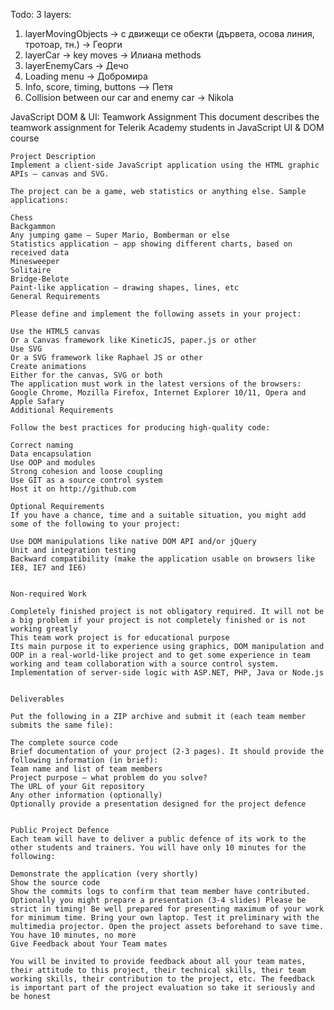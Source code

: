 ﻿Todo:
3 layers:
1) layerMovingObjects -> с движещи се обекти (дървета, осова линия, тротоар, тн.) -> Георги
2) layerCar -> key moves -> Илиана
	methods
3) layerEnemyCars -> Дечо
4) Loading menu -> Добромира
5) Info, score, timing, buttons --> Петя
6) Collision between our car and enemy car -> Nikola



JavaScript DOM & UI: Teamwork Assignment
This document describes the teamwork assignment for Telerik Academy students in JavaScript UI & DOM course

	Project Description
	Implement a client-side JavaScript application using the HTML graphic APIs – canvas and SVG.

	The project can be a game, web statistics or anything else. Sample applications:

	Chess
	Backgammon
	Any jumping game – Super Mario, Bomberman or else
	Statistics application – app showing different charts, based on received data
	Minesweeper
	Solitaire
	Bridge-Belote
	Paint-like application – drawing shapes, lines, etc
	General Requirements

	Please define and implement the following assets in your project:

	Use the HTML5 canvas
	Or a Canvas framework like KineticJS, paper.js or other
	Use SVG
	Or a SVG framework like Raphael JS or other
	Create animations
	Either for the canvas, SVG or both
	The application must work in the latest versions of the browsers: Google Chrome, Mozilla Firefox, Internet Explorer 10/11, Opera and Apple Safary
	Additional Requirements

	Follow the best practices for producing high-quality code:

	Correct naming
	Data encapsulation
	Use OOP and modules
	Strong cohesion and loose coupling
	Use GIT as a source control system
	Host it on http://github.com
	
	Optional Requirements
	If you have a chance, time and a suitable situation, you might add some of the following to your project:

	Use DOM manipulations like native DOM API and/or jQuery
	Unit and integration testing
	Backward compatibility (make the application usable on browsers like IE8, IE7 and IE6)
	
	
	Non-required Work

	Completely finished project is not obligatory required. It will not be a big problem if your project is not completely finished or is not working greatly
	This team work project is for educational purpose
	Its main purpose it to experience using graphics, DOM manipulation and OOP in a real-world-like project and to get some experience in team working and team collaboration with a source control system.
	Implementation of server-side logic with ASP.NET, PHP, Java or Node.js
	
	
	Deliverables

	Put the following in a ZIP archive and submit it (each team member submits the same file):

	The complete source code
	Brief documentation of your project (2-3 pages). It should provide the following information (in brief):
	Team name and list of team members
	Project purpose – what problem do you solve?
	The URL of your Git repository
	Any other information (optionally)
	Optionally provide a presentation designed for the project defence
	
	
	Public Project Defence
	Each team will have to deliver a public defence of its work to the other students and trainers. You will have only 10 minutes for the following:

	Demonstrate the application (very shortly)
	Show the source code
	Show the commits logs to confirm that team member have contributed.
	Optionally you might prepare a presentation (3-4 slides) Please be strict in timing! Be well prepared for presenting maximum of your work for minimum time. Bring your own laptop. Test it preliminary with the multimedia projector. Open the project assets beforehand to save time. You have 10 minutes, no more
	Give Feedback about Your Team mates

	You will be invited to provide feedback about all your team mates, their attitude to this project, their technical skills, their team working skills, their contribution to the project, etc. The feedback is important part of the project evaluation so take it seriously and be honest
